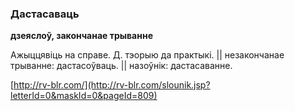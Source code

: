 ### Дастасаваць
**дзеяслоў, закончанае трыванне**

Ажыццявіць на справе. Д. тэорыю да практыкі. || незакончанае трыванне: дастасоўваць. || назоўнік: дастасаванне.

<a rel="author">[http://rv-blr.com/](http://rv-blr.com/slounik.jsp?letterId=0&maskId=0&pageId=809)</a>
